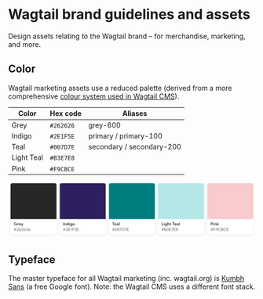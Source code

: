 # Wagtail brand guidelines and assets

Design assets relating to the Wagtail brand – for merchandise, marketing, and more.

## Color

Wagtail marketing assets use a reduced palette (derived from a more comprehensive [colour system used in Wagtail CMS](https://docs.wagtail.org/en/stable/advanced_topics/customisation/admin_templates.html#id3)).

| Color      | Hex code  | Aliases                   |
| ---------- | --------- | ------------------------- |
| Grey       | `#262626` | grey-600                  |
| Indigo     | `#2E1F5E` | primary / primary-100     |
| Teal       | `#007D7E` | secondary / secondary-200 |
| Light Teal | `#B3E7E8` |                           |
| Pink       | `#F9CBCE` |                           |

![Wagtail color swatch](./.github/wagtail-color-swatch.svg)

## Typeface

The master typeface for all Wagtail marketing (inc. wagtail.org) is [Kumbh Sans](https://fonts.google.com/specimen/Kumbh+Sans) (a free Google font). Note: the Wagtail CMS uses a different font stack.
